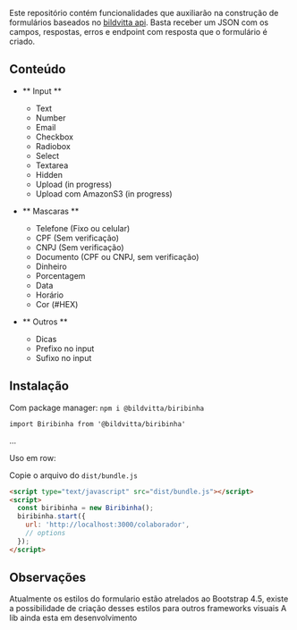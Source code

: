 Este repositório contém funcionalidades que auxiliarão na construção de formulários baseados no [bildvitta api](https://github.com/bildvitta/api). Basta receber um JSON com os campos, respostas, erros e endpoint com resposta que o formulário é criado.

## Conteúdo

- ** Input **

  - Text
  - Number
  - Email
  - Checkbox
  - Radiobox
  - Select
  - Textarea
  - Hidden
  - Upload (in progress)
  - Upload com AmazonS3 (in progress)

- ** Mascaras **

  - Telefone (Fixo ou celular)
  - CPF (Sem verificação)
  - CNPJ (Sem verificação)
  - Documento (CPF ou CNPJ, sem verificação)
  - Dinheiro
  - Porcentagem
  - Data
  - Horário
  - Cor (#HEX)

- ** Outros **
  - Dicas
  - Prefixo no input
  - Sufixo no input

## Instalação

Com package manager:
`npm i @bildvitta/biribinha`

`import Biribinha from '@bildvitta/biribinha'`

...

Uso em row:

Copie o arquivo do `dist/bundle.js`

```html
<script type="text/javascript" src="dist/bundle.js"></script>
<script>
  const biribinha = new Biribinha();
  biribinha.start({
    url: 'http://localhost:3000/colaborador',
    // options
  });
</script>
```

## Observações

Atualmente os estilos do formulario estão atrelados ao Bootstrap 4.5, existe a possibilidade de criação desses estilos para outros frameworks visuais
A lib ainda esta em desenvolvimento
